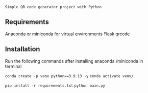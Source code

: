 `Simple QR code generator project with Python`

## Requirements
Anaconda or miniconda for virtual environments
Flask
qrcode

## Installation
Run the following commands after installing anaconda /miniconda in terminal

```conda create -p venv python==3.9.13 -y```
```conda activate venv/```

```pip install -r requirements.txt```
```python main.py```

